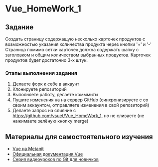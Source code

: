 # Vue_HomeWork_1

## Задание

Создать страницу содержащую несколько карточек продуктов с возможностью указания количества продукта через кнопки '+' и '-'
Страница помимо сетки карточек должна содержать шапку с заголовком и общим количеством выбранных продуктов.
Карточек продуктов будет достаточно 3-х штук.

### Этапы выполнения задания
1. Делаете форк к себе в аккаунт
2. Клонируете репозиторий
3. Выполняете работу, делаете комммиты
4. Пушите изменения на на сервер GitHub (синхронизируете с со своим аккаунтом, отправляете изменения в свой репозиторий)
5. Делаете запрос на слияние с https://github.com/vsuet/Vue_HomeWork_1, но не сливаете (не нажимаете зелёную кнопку merge)

## Материалы для самостоятельного изучения

- [Vue на Metanit](https://metanit.com/web/vue/1.1.php)
- [Официальная документация Vue](https://v3.ru.vuejs.org/ru/guide/installation.html)
- [Серия видеоуроков по Git для новичков](https://habr.com/ru/post/322424/)
